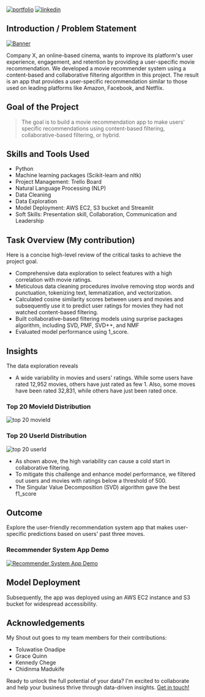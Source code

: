 [![portfolio](https://img.shields.io/badge/my_portfolio-000?style=for-the-badge&logo=ko-fi&logoColor=white)](https://bankoleridwan.github.io/)
[![linkedin](https://img.shields.io/badge/linkedin-0A66C2?style=for-the-badge&logo=linkedin&logoColor=white)](https://www.linkedin.com/in/bankoleridwan/)


## Introduction / Problem Statement
[![Banner](https://raw.githubusercontent.com/bankoleridwan/Movie-Recommendation-System/main/img/banner.jpg)](https://images.unsplash.com/photo-1485846234645-a62644f84728?auto=format&fit=crop&q=80&ixlib=rb-4.0.3&ixid=M3wxMjA3fDB8MHxwaG90by1wYWdlfHx8fGVufDB8fHx8fA%3D%3D&w=1459)


Company X, an online-based cinema, wants to improve its platform's user experience, engagement, and retention by providing a user-specific movie recommendation. We developed a movie recommender system using a content-based and collaborative filtering algorithm in this project. The result is an app that provides a user-specific recommendation similar to those used on leading platforms like Amazon, Facebook, and Netflix.


## Goal of the Project

> The goal is to build a movie recommendation app to make users' specific recommendations using content-based filtering, collaborative-based filtering, or hybrid.



## Skills and Tools Used
* Python
* Machine learning packages (Scikit-learn and nltk)
* Project Management: Trello Board
* Natural Language Processing (NLP)
* Data Cleaning
* Data Exploration
* Model Deployment: AWS EC2, S3 bucket and Streamlit
* Soft Skills: Presentation skill, Collaboration, Communication and Leadership


## Task Overview (My contribution)

Here is a concise high-level review of the critical tasks to achieve the project goal.
* Comprehensive data exploration to select features with a high correlation with movie ratings.
* Meticulous data cleaning procedures involve removing stop words and punctuation, tokenizing text, lemmatization, and vectorization.
* Calculated cosine similarity scores between users and movies and subsequently use it to predict user ratings for movies they had not watched content-based filtering.
* Built collaborative-based filtering models using surprise packages algorithm, including SVD, PMF, SVD++, and NMF
* Evaluated model performance using 1_score.


## Insights 
The data exploration reveals
* A wide variability in movies and users' ratings. While some users have rated 12,952 movies, others have just rated as few 1. Also, some moves have been rated 32,831, while others have just been rated once.

### Top 20 MovieId Distribution
![top 20 movieId](https://raw.githubusercontent.com/bankoleridwan/Movie-Recommendation-System/main/img/Top%2020%20movieId.png)


### Top 20 UserId Distribution
![top 20 userId](https://raw.githubusercontent.com/bankoleridwan/Movie-Recommendation-System/main/img/Top%2020%20userId.png)


* As shown above, the high variability can cause a cold start in collaborative filtering.
* To mitigate this challenge and enhance model performance, we filtered out users and movies with ratings below a threshold of 500.
* The Singular Value Decomposition (SVD) algorithm gave the best f1_score


## Outcome

Explore the user-friendly recommendation system app that makes user-specific predictions based on users' past three moves. 

### Recommender System App Demo

[![Recommender System App Demo](https://raw.githubusercontent.com/bankoleridwan/Movie-Recommendation-System/main/img/play%20icon.png)](https://www.youtube.com/watch?v=2VTIwhwER0A)


## Model Deployment

Subsequently, the app was deployed using an AWS EC2 instance and S3 bucket for widespread accessibility. 

## Acknowledgements

My Shout out goes to my team members for their contributions: 
* Toluwatise Onadipe
* Grace Quinn
* Kennedy Chege
* Chidinma Madukife



Ready to unlock the full potential of your data? I'm excited to collaborate and help your business thrive through data-driven insights. [Get in touch!](https://bankoleridwan.github.io/#contact:~:text=My%20Resume-,Contact%20Me,-Ready%20to%20unlock)

